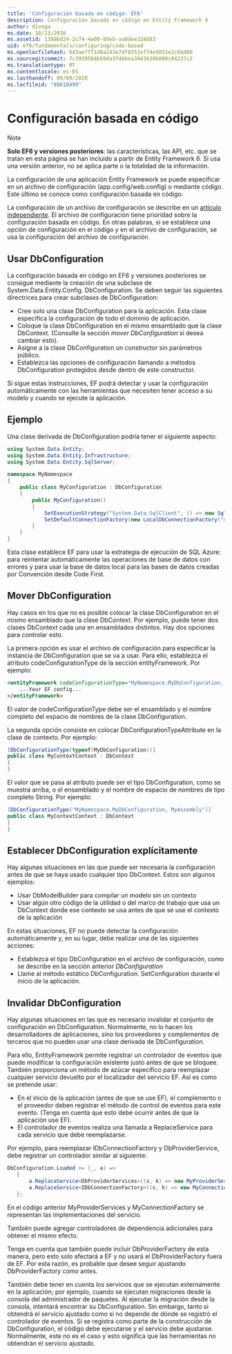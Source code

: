 ```yaml
---
title: 'Configuración basada en código: EF6'
description: Configuración basada en código en Entity Framework 6
author: divega
ms.date: 10/23/2016
ms.assetid: 13886d24-2c74-4a00-89eb-aa0dee328d83
uid: ef6/fundamentals/configuring/code-based
ms.openlocfilehash: 643aefff1d8a143e7df8251eff4e5051e2c6bd08
ms.sourcegitcommit: 7c3939504bb9da3f46bea3443638b808c04227c2
ms.translationtype: MT
ms.contentlocale: es-ES
ms.lasthandoff: 09/09/2020
ms.locfileid: "89618499"
---
```

# <a name="code-based-configuration"></a>Configuración basada en código
> [!NOTE]
> **Solo EF6 y versiones posteriores**: las características, las API, etc. que se tratan en esta página se han incluido a partir de Entity Framework 6. Si usa una versión anterior, no se aplica parte o la totalidad de la información.  

La configuración de una aplicación Entity Framework se puede especificar en un archivo de configuración (app.config/web.config) o mediante código. Este último se conoce como configuración basada en código.  

La configuración de un archivo de configuración se describe en un [artículo independiente](xref:ef6/fundamentals/configuring/config-file). El archivo de configuración tiene prioridad sobre la configuración basada en código. En otras palabras, si se establece una opción de configuración en el código y en el archivo de configuración, se usa la configuración del archivo de configuración.  

## <a name="using-dbconfiguration"></a>Usar DbConfiguration  

La configuración basada en código en EF6 y versiones posteriores se consigue mediante la creación de una subclase de System.Data.Entity.Config. DbConfiguration. Se deben seguir las siguientes directrices para crear subclases de DbConfiguration:  

- Cree solo una clase DbConfiguration para la aplicación. Esta clase especifica la configuración de todo el dominio de aplicación.  
- Coloque la clase DbConfiguration en el mismo ensamblado que la clase DbContext. (Consulte la sección *mover DbConfiguration* si desea cambiar esto).  
- Asigne a la clase DbConfiguration un constructor sin parámetros público.  
- Establezca las opciones de configuración llamando a métodos DbConfiguration protegidos desde dentro de este constructor.  

Si sigue estas instrucciones, EF podrá detectar y usar la configuración automáticamente con las herramientas que necesiten tener acceso a su modelo y cuando se ejecute la aplicación.  

## <a name="example"></a>Ejemplo  

Una clase derivada de DbConfiguration podría tener el siguiente aspecto:  

``` csharp
using System.Data.Entity;
using System.Data.Entity.Infrastructure;
using System.Data.Entity.SqlServer;

namespace MyNamespace
{
    public class MyConfiguration : DbConfiguration
    {
        public MyConfiguration()
        {
            SetExecutionStrategy("System.Data.SqlClient", () => new SqlAzureExecutionStrategy());
            SetDefaultConnectionFactory(new LocalDbConnectionFactory("mssqllocaldb"));
        }
    }
}
```  

Esta clase establece EF para usar la estrategia de ejecución de SQL Azure: para reintentar automáticamente las operaciones de base de datos con errores y para usar la base de datos local para las bases de datos creadas por Convención desde Code First.  

## <a name="moving-dbconfiguration"></a>Mover DbConfiguration  

Hay casos en los que no es posible colocar la clase DbConfiguration en el mismo ensamblado que la clase DbContext. Por ejemplo, puede tener dos clases DbContext cada una en ensamblados distintos. Hay dos opciones para controlar esto.  

La primera opción es usar el archivo de configuración para especificar la instancia de DbConfiguration que se va a usar. Para ello, establezca el atributo codeConfigurationType de la sección entityFramework. Por ejemplo:  

``` xml
<entityFramework codeConfigurationType="MyNamespace.MyDbConfiguration, MyAssembly">
    ...Your EF config...
</entityFramework>
```  

El valor de codeConfigurationType debe ser el ensamblado y el nombre completo del espacio de nombres de la clase DbConfiguration.  

La segunda opción consiste en colocar DbConfigurationTypeAttribute en la clase de contexto. Por ejemplo:  

``` csharp  
[DbConfigurationType(typeof(MyDbConfiguration))]
public class MyContextContext : DbContext
{
}
```  

El valor que se pasa al atributo puede ser el tipo DbConfiguration, como se muestra arriba, o el ensamblado y el nombre de espacio de nombres de tipo completo String. Por ejemplo:  

``` csharp
[DbConfigurationType("MyNamespace.MyDbConfiguration, MyAssembly")]
public class MyContextContext : DbContext
{
}
```  

## <a name="setting-dbconfiguration-explicitly"></a>Establecer DbConfiguration explícitamente  

Hay algunas situaciones en las que puede ser necesaria la configuración antes de que se haya usado cualquier tipo DbContext. Estos son algunos ejemplos:  

- Usar DbModelBuilder para compilar un modelo sin un contexto  
- Usar algún otro código de la utilidad o del marco de trabajo que usa un DbContext donde ese contexto se usa antes de que se use el contexto de la aplicación  

En estas situaciones, EF no puede detectar la configuración automáticamente y, en su lugar, debe realizar una de las siguientes acciones:  

- Establezca el tipo DbConfiguration en el archivo de configuración, como se describe en la sección anterior *DbConfiguration*
- Llame al método estático DbConfiguration. SetConfiguration durante el inicio de la aplicación.  

## <a name="overriding-dbconfiguration"></a>Invalidar DbConfiguration  

Hay algunas situaciones en las que es necesario invalidar el conjunto de configuración en DbConfiguration. Normalmente, no lo hacen los desarrolladores de aplicaciones, sino los proveedores y complementos de terceros que no pueden usar una clase derivada de DbConfiguration.  

Para ello, EntityFramework permite registrar un controlador de eventos que puede modificar la configuración existente justo antes de que se bloquee.  También proporciona un método de azúcar específico para reemplazar cualquier servicio devuelto por el localizador del servicio EF. Así es como se pretende usar:  

- En el inicio de la aplicación (antes de que se use EF), el complemento o el proveedor deben registrar el método de control de eventos para este evento. (Tenga en cuenta que esto debe ocurrir antes de que la aplicación use EF).  
- El controlador de eventos realiza una llamada a ReplaceService para cada servicio que debe reemplazarse.  

Por ejemplo, para reemplazar IDbConnectionFactory y DbProviderService, debe registrar un controlador similar al siguiente:  

``` csharp
DbConfiguration.Loaded += (_, a) =>
   {
       a.ReplaceService<DbProviderServices>((s, k) => new MyProviderServices(s));
       a.ReplaceService<IDbConnectionFactory>((s, k) => new MyConnectionFactory(s));
   };
```  

En el código anterior MyProviderServices y MyConnectionFactory se representan las implementaciones del servicio.  

También puede agregar controladores de dependencia adicionales para obtener el mismo efecto.  

Tenga en cuenta que también puede incluir DbProviderFactory de esta manera, pero esto solo afectará a EF y no usará el DbProviderFactory fuera de EF. Por esta razón, es probable que desee seguir ajustando DbProviderFactory como antes.  

También debe tener en cuenta los servicios que se ejecutan externamente en la aplicación; por ejemplo, cuando se ejecutan migraciones desde la consola del administrador de paquetes. Al ejecutar la migración desde la consola, intentará encontrar su DbConfiguration. Sin embargo, tanto si obtendrá el servicio ajustado como si no depende de dónde se registró el controlador de eventos. Si se registra como parte de la construcción de DbConfiguration, el código debe ejecutarse y el servicio debe ajustarse. Normalmente, este no es el caso y esto significa que las herramientas no obtendrán el servicio ajustado.  
